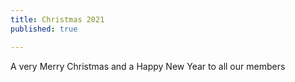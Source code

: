```yaml
---
title: Christmas 2021
published: true

---
```


A very Merry Christmas and a Happy New Year to all our members
